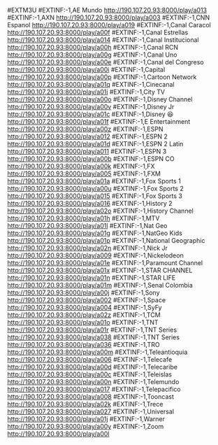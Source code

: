 #EXTM3U
#EXTINF:-1,AE Mundo
http://190.107.20.93:8000/play/a013
#EXTINF:-1,AXN
http://190.107.20.93:8000/play/a003
#EXTINF:-1,CNN Espanol
http://190.107.20.93:8000/play/a019
#EXTINF:-1,Canal Caracol
http://190.107.20.93:8000/play/a00f
#EXTINF:-1,Canal Estrellas
http://190.107.20.93:8000/play/a014
#EXTINF:-1,Canal Institucional
http://190.107.20.93:8000/play/a00h
#EXTINF:-1,Canal RCN
http://190.107.20.93:8000/play/a00g
#EXTINF:-1,Canal Uno
http://190.107.20.93:8000/play/a00e
#EXTINF:-1,Canal del Congreso
http://190.107.20.93:8000/play/a00i
#EXTINF:-1,Capital
http://190.107.20.93:8000/play/a00p
#EXTINF:-1,Cartoon Network
http://190.107.20.93:8000/play/a01q
#EXTINF:-1,Cinecanal
http://190.107.20.93:8000/play/a01i
#EXTINF:-1,City TV
http://190.107.20.93:8000/play/a00o
#EXTINF:-1,Disney Channel
http://190.107.20.93:8000/play/a00v
#EXTINF:-1,Disney Jr
http://190.107.20.93:8000/play/a01c
#EXTINF:-1,Disney 😆
http://190.107.20.93:8000/play/a01f
#EXTINF:-1,E Entertainment
http://190.107.20.93:8000/play/a00z
#EXTINF:-1,ESPN
http://190.107.20.93:8000/play/a012
#EXTINF:-1,ESPN 2
http://190.107.20.93:8000/play/a01d
#EXTINF:-1,ESPN 2 Latin
http://190.107.20.93:8000/play/a011
#EXTINF:-1,ESPN 3
http://190.107.20.93:8000/play/a00b
#EXTINF:-1,ESPN CO
http://190.107.20.93:8000/play/a00k
#EXTINF:-1,FX
http://190.107.20.93:8000/play/a005
#EXTINF:-1,FXM
http://190.107.20.93:8000/play/a01a
#EXTINF:-1,Fox Sports 1
http://190.107.20.93:8000/play/a00u
#EXTINF:-1,Fox Sports 2
http://190.107.20.93:8000/play/a015
#EXTINF:-1,Fox Sports 3
http://190.107.20.93:8000/play/a016
#EXTINF:-1,History 2
http://190.107.20.93:8000/play/a02o
#EXTINF:-1,History Channel
http://190.107.20.93:8000/play/a01h
#EXTINF:-1,MTV
http://190.107.20.93:8000/play/a01l
#EXTINF:-1,Nat Geo
http://190.107.20.93:8000/play/a01g
#EXTINF:-1,NatGeo Kids
http://190.107.20.93:8000/play/a01p
#EXTINF:-1,National Geographic
http://190.107.20.93:8000/play/a02n
#EXTINF:-1,Nick Jr
http://190.107.20.93:8000/play/a009
#EXTINF:-1,Nickelodeon
http://190.107.20.93:8000/play/a01e
#EXTINF:-1,Paramount Channel
http://190.107.20.93:8000/play/a01x
#EXTINF:-1,STAR CHANNEL
http://190.107.20.93:8000/play/a01n
#EXTINF:-1,STAR LIFE
http://190.107.20.93:8000/play/a01m
#EXTINF:-1,Senal Colombia
http://190.107.20.93:8000/play/a00j
#EXTINF:-1,Sony
http://190.107.20.93:8000/play/a002
#EXTINF:-1,Space
http://190.107.20.93:8000/play/a004
#EXTINF:-1,SyFy
http://190.107.20.93:8000/play/a02z
#EXTINF:-1,TCM
http://190.107.20.93:8000/play/a01o
#EXTINF:-1,TNT
http://190.107.20.93:8000/play/a01r
#EXTINF:-1,TNT Series
http://190.107.20.93:8000/play/a038
#EXTINF:-1,TNT Series
http://190.107.20.93:8000/play/a036
#EXTINF:-1,TRO
http://190.107.20.93:8000/play/a00m
#EXTINF:-1,Teleantioquia
http://190.107.20.93:8000/play/a006
#EXTINF:-1,Telecafe
http://190.107.20.93:8000/play/a00d
#EXTINF:-1,Telecaribe
http://190.107.20.93:8000/play/a00c
#EXTINF:-1,Teleislas
http://190.107.20.93:8000/play/a00n
#EXTINF:-1,Telemundo
http://190.107.20.93:8000/play/a017
#EXTINF:-1,Telepacifico
http://190.107.20.93:8000/play/a008
#EXTINF:-1,Tooncast
http://190.107.20.93:8000/play/a02k
#EXTINF:-1,Trece
http://190.107.20.93:8000/play/a027
#EXTINF:-1,Universal
http://190.107.20.93:8000/play/a01j
#EXTINF:-1,Warner
http://190.107.20.93:8000/play/a00y
#EXTINF:-1,Zoom
http://190.107.20.93:8000/play/a00l


